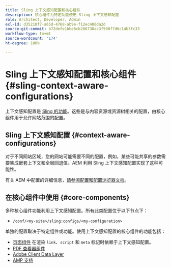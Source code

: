 ```yaml
---
title: Sling 上下文感知配置和核心组件
description: 核心组件为特定功能使用 Sling 上下文感知配置
role: Architect, Developer, Admin
exl-id: d35210f7-a65d-4768-ab9e-f12ec406da2d
source-git-commit: b72defe1bbe6cb286730ac3f508f7d6c14b3fc33
workflow-type: tm+mt
source-wordcount: '174'
ht-degree: 100%

---
```


# Sling 上下文感知配置和核心组件 {#sling-context-aware-configurations}

上下文感知配置是 [Sling 的功能](https://sling.apache.org/documentation/bundles/context-aware-configuration/context-aware-configuration.html)。这些是与内容资源或资源树相关的配置，由核心组件用于允许网站范围的配置。

## Sling 上下文感知配置 {#context-aware-configurations}

对于不同网站区域，您的网站可能需要不同的配置，例如，某些可能共享的参数需要集成嵌套上下文和全局回退值。AEM 利用 Sling 上下文感知配置实现了这种可能性。

有关 AEM 中配置的详细信息，[请参阅配置和配置浏览器文档](https://experienceleague.adobe.com/docs/experience-manager-cloud-service/implementing/developing/configurations.html?lang=zh-Hans)。

## 在核心组件中使用 {#core-components}

多种核心组件功能利用上下文感知配置。所有此类配置位于以下节点下：

* `/conf/<my-site>/sling:configs/<my-configuration>`

单独的配置取决于特定组件或功能。使用上下文感知配置的核心组件的功能包括：

* [页面组件](https://github.com/adobe/aem-core-wcm-components/tree/main/content/src/content/jcr_root/apps/core/wcm/components/page/v3/page#loading-of-context-aware-cssjs) 在渲染 `link`、`script` 和 `meta` 标记时依赖于上下文感知配置。
* [PDF 查看器组件](https://github.com/adobe/aem-core-wcm-components/tree/master/content/src/content/jcr_root/apps/core/wcm/components/pdfviewer/v1/pdfviewer#context-aware-config)
* [Adobe Client Data Layer](/help/developing/data-layer/overview.md#installation-activation)
* [AMP 支持](https://github.com/adobe/aem-core-wcm-components/tree/master/extensions/amp)
